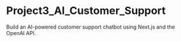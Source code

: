 # Project3_AI_Customer_Support
Build an AI-powered customer support chatbot using Next.js and the OpenAI API.
